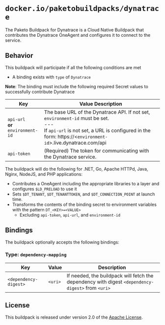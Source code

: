 # `docker.io/paketobuildpacks/dynatrace`
The Paketo Buildpack for Dynatrace is a Cloud Native Buildpack that contributes the Dynatrace OneAgent and configures it to connect to the service.

## Behavior
This buildpack will participate if all the following conditions are met

* A binding exists with `type` of `Dynatrace`

**Note**: The binding must include the following required Secret values to successfully contribute Dynatrace

| Key | Value Description
| -------------------- | -----------
| `api-url`<br/>  **or** <br/> `environment-id` | The base URL of the Dynatrace API. If not set, `environment-id` must be set. <br/> --- <br/> If `api-url` is not set, a URL is configured in the form: https://<`environment-id`>.live.dynatrace.com/api
| `api-token` | (Required) The token for communicating with the Dynatrace service.


The buildpack will do the following for .NET, Go, Apache HTTPd, Java, Nginx, NodeJS, and PHP applications:

* Contributes a OneAgent including the appropriate libraries to a layer and configures `$LD_PRELOAD` to use it
* Sets `$DT_TENANT`, `$DT_TENANTTOKEN`, and `$DT_CONNECTION_POINT` at launch time.
* Transforms the contents of the binding secret to environment variables with the pattern `DT_<KEY>=<VALUE>`
  * Excluding `api-token`, `api-url`, and `environment-id`

## Bindings
The buildpack optionally accepts the following bindings:

### Type: `dependency-mapping`
|Key                   | Value   | Description
|----------------------|---------|------------
|`<dependency-digest>` | `<uri>` | If needed, the buildpack will fetch the dependency with digest `<dependency-digest>` from `<uri>`

## License

This buildpack is released under version 2.0 of the [Apache License][a].

[a]: http://www.apache.org/licenses/LICENSE-2.0
